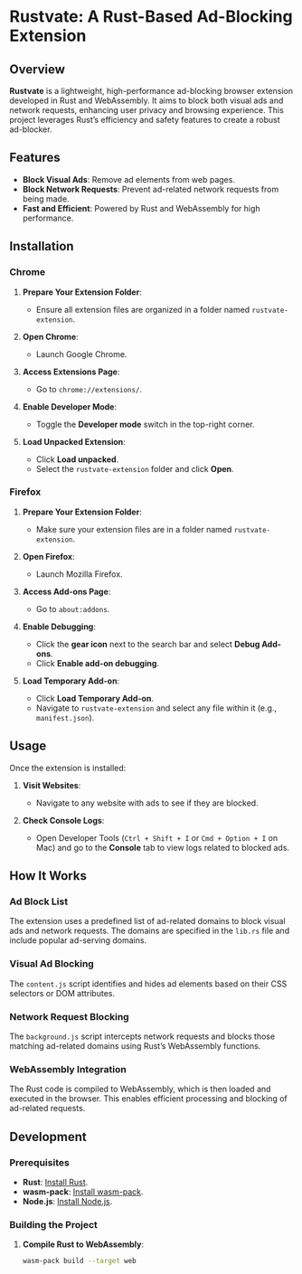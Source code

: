 
# Rustvate: A Rust-Based Ad-Blocking Extension

## Overview

**Rustvate** is a lightweight, high-performance ad-blocking browser extension developed in Rust and WebAssembly. It aims to block both visual ads and network requests, enhancing user privacy and browsing experience. This project leverages Rust’s efficiency and safety features to create a robust ad-blocker.
## Features
- **Block Visual Ads**: Remove ad elements from web pages.
- **Block Network Requests**: Prevent ad-related network requests from being made.
- **Fast and Efficient**: Powered by Rust and WebAssembly for high performance.
## Installation

### Chrome

1. **Prepare Your Extension Folder**:
   - Ensure all extension files are organized in a folder named `rustvate-extension`.

2. **Open Chrome**:
   - Launch Google Chrome.

3. **Access Extensions Page**:
   - Go to `chrome://extensions/`.

4. **Enable Developer Mode**:
   - Toggle the **Developer mode** switch in the top-right corner.

5. **Load Unpacked Extension**:
   - Click **Load unpacked**.
   - Select the `rustvate-extension` folder and click **Open**.

### Firefox

1. **Prepare Your Extension Folder**:
   - Make sure your extension files are in a folder named `rustvate-extension`.

2. **Open Firefox**:
   - Launch Mozilla Firefox.

3. **Access Add-ons Page**:
   - Go to `about:addons`.

4. **Enable Debugging**:
   - Click the **gear icon** next to the search bar and select **Debug Add-ons**.
   - Click **Enable add-on debugging**.

5. **Load Temporary Add-on**:
   - Click **Load Temporary Add-on**.
   - Navigate to `rustvate-extension` and select any file within it (e.g., `manifest.json`).

## Usage

Once the extension is installed:

1. **Visit Websites**:
   - Navigate to any website with ads to see if they are blocked.

2. **Check Console Logs**:
   - Open Developer Tools (`Ctrl + Shift + I` or `Cmd + Option + I` on Mac) and go to the **Console** tab to view logs related to blocked ads.

## How It Works

### Ad Block List

The extension uses a predefined list of ad-related domains to block visual ads and network requests. The domains are specified in the `lib.rs` file and include popular ad-serving domains.

### Visual Ad Blocking

The `content.js` script identifies and hides ad elements based on their CSS selectors or DOM attributes.

### Network Request Blocking

The `background.js` script intercepts network requests and blocks those matching ad-related domains using Rust’s WebAssembly functions.

### WebAssembly Integration

The Rust code is compiled to WebAssembly, which is then loaded and executed in the browser. This enables efficient processing and blocking of ad-related requests.

## Development

### Prerequisites

- **Rust**: [Install Rust](https://www.rust-lang.org/).
- **wasm-pack**: [Install wasm-pack](https://rustwasm.github.io/wasm-pack/installer/).
- **Node.js**: [Install Node.js](https://nodejs.org/).

### Building the Project

1. **Compile Rust to WebAssembly**:
   ```bash
   wasm-pack build --target web
   ```






